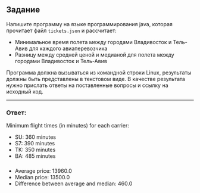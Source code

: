## Задание

Напишите программу на языке программирования java, которая прочитает файл ```tickets.json``` и рассчитает:
- Минимальное время полета между городами Владивосток и Тель-Авив для каждого авиаперевозчика
- Разницу между средней ценой  и медианой для полета между городами  Владивосток и Тель-Авив

Программа должна вызываться из командной строки Linux, результаты должны быть представлены в текстовом виде. 
В качестве результата нужно прислать ответы на поставленные вопросы и ссылку на исходный код.

-----------------------------------------------

### Ответ:

Minimum flight times (in minutes) for each carrier:

- SU: 360 minutes
- S7: 390 minutes
- TK: 350 minutes
- BA: 485 minutes
###
- Average price: 13960.0
- Median price: 13500.0
- Difference between average and median: 460.0

